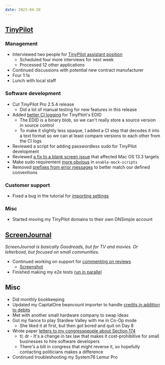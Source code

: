 ```yaml
---
date: 2023-04-28
---
```


## [TinyPilot](https://tinypilotkvm.com)

### Management

- Interviewed two people for [TinyPilot assistant position](https://tinypilotkvm.com/jobs/assistant)
  - Scheduled four more interviews for next week
  - Processed 12 other applications
- Continued discussions with potential new contract manufacturer
- Four 1:1s
- Lunch with local staff

### Software development

- Cut TinyPilot Pro 2.5.4 release
  - Did a lot of manual testing for new features in this release
- Added [better CI logging](https://github.com/tiny-pilot/ansible-role-ustreamer/pull/102) for TinyPilot's EDID
  - The EDID is a binary blob, so we can't really store a source version in source control
  - To make it slightly less opaque, I added a CI step that decodes it into a text format so we can at least compare versions to each other from the CI logs
- Reviewed a script for adding passwordless sudo for TinyPilot development
- Reviewed [a fix to a blank screen issue](https://github.com/tiny-pilot/ansible-role-ustreamer/pull/101) that affected Mac OS 13.3 targets
- Make sudo requirement [more obvious](https://github.com/tiny-pilot/tinypilot/pull/1378) in `enable-mock-scripts`
- Removed [prefixes from error messages](https://github.com/tiny-pilot/tinypilot/pull/1379) to better match our defined conventions

### Customer support

- Fixed a bug in the tutorial for [importing settings](https://tinypilotkvm.com/faq/import-settings)

### Misc

- Started moving my TinyPilot domains to their own DNSimple account

## [ScreenJournal](https://thescreenjournal.com/)

_ScreenJournal is basically Goodreads, but for TV and movies. Or letterboxd, but focused on small communities._

- Continued working on support for [commenting on reviews](https://github.com/mtlynch/screenjournal/pull/163)
  - [Screenshot](NfHK.webp)
- Finished making my e2e tests [run in parallel](https://github.com/mtlynch/screenjournal/pull/169)

## Misc

- Did monthly bookkeeping
- Updated my CapitalOne beancount importer to handle [credits in addition to debits](https://github.com/mtlynch/beancount-capitalone/pull/13)
- Met with another small hardware company to swap ideas
- Got my fiance to play Stardew Valley with me in Co-Op mode
  - She liked it at first, but then got bored and quit on Day 8
- Wrote paper [letters to my congresspeople about Section 174](https://ssballiance.org/contactcongress.html)
  - tl; dr - It's a change in tax law that makes it cost-prohibitive for small businesses to hire software developers
  - There's a bill in congress that might reverse it, so hopefully contacting politicians makes a difference
- Continued troubleshooting my System76 Lemur Pro
